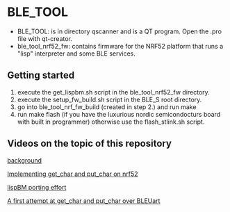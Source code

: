 
# BLE_TOOL

 * BLE_TOOL: is in directory qscanner and is a QT program. Open the .pro file with qt-creator.
 * ble_tool_nrf52_fw: contains firmware for the NRF52 platform that runs a "lisp" interpreter and some BLE services.

## Getting started

   1. execute the get_lispbm.sh script in the ble_tool_nrf52_fw directory.
   2. execute the setup_fw_build.sh script in the BLE_S root directory.
   3. go into ble_tool_nrf_fw_build (created in step 2.) and run make
   4. run make flash (if you have the luxurious nordic semicondocturs board with  built in programmer) otherwise use the flash_stlink.sh script.
   

## Videos on the topic of this repository

[background](https://youtu.be/drmXdoRu3AQ)

[Implementing get_char and put_char on nrf52](https://youtu.be/auHo9wq7pX4)

[lispBM porting effort](https://youtu.be/cXSavxC3th0)

[A first attempt at get_char and put_char over BLEUart](https://youtu.be/WUHqMYLLUQ0)
